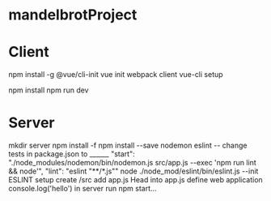 # mandelbrotProject

# Client
  npm install -g @vue/cli-init
  vue init webpack client
  vue-cli setup

  npm install
  npm run dev
# Server
  mkdir server
  npm install -f
  npm install --save nodemon eslint
  -- change tests in package.json to ______
      "start": "./node_modules/nodemon/bin/nodemon.js src/app.js --exec 'npm run lint && node'",
    "lint": "eslint \"**/*.js\""
  node ./node_mod/eslint/bin/eslint.js --init
  ESLINT setup
  create /src
  add app.js
  Head into app.js
    define web application
    console.log('hello')
  in server run npm start...




